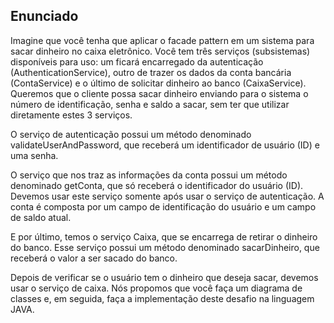 ## Enunciado

Imagine que você tenha que aplicar o facade pattern em um sistema para sacar dinheiro no caixa eletrônico. Você tem três serviços (subsistemas) disponíveis para uso: um ficará encarregado da autenticação (AuthenticationService), outro de trazer os dados da conta bancária (ContaService) e o último de solicitar dinheiro ao banco (CaixaService). Queremos que o cliente possa sacar dinheiro enviando para o sistema o número de identificação, senha e saldo a sacar, sem ter que utilizar diretamente estes 3 serviços.

O serviço de autenticação possui um método denominado validateUserAndPassword, que receberá um identificador de usuário (ID) e uma senha.

O serviço que nos traz as informações da conta possui um método denominado getConta, que só receberá o identificador do usuário (ID). Devemos usar este serviço somente após usar o serviço de autenticação. A conta é composta por um campo de identificação do usuário e um campo de saldo atual.

E por último, temos o serviço Caixa, que se encarrega de retirar o dinheiro do banco. Esse serviço possui um método denominado sacarDinheiro, que receberá o valor a ser sacado do banco.

Depois de verificar se o usuário tem o dinheiro que deseja sacar, devemos usar o serviço de caixa. Nós propomos que você faça um diagrama de classes e, em seguida, faça a implementação deste desafio na linguagem JAVA.
